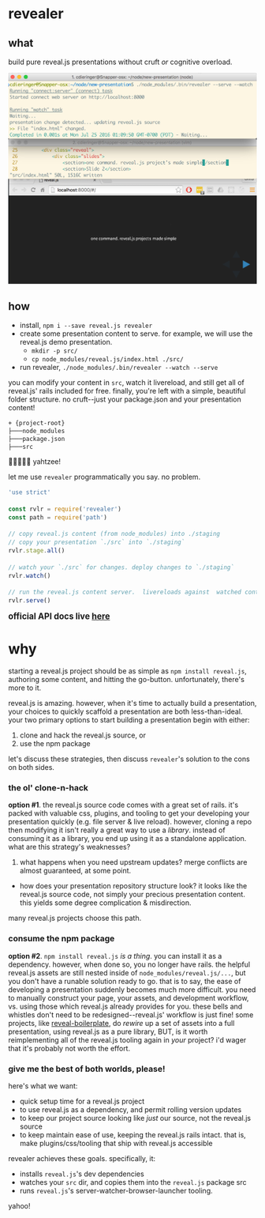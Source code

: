 # revealer

## what

build pure reveal.js presentations without cruft _or_ cognitive overload.

![](./img/revealer.png)

## how

- install, `npm i --save reveal.js revealer`
- create some presentation content to serve. for example, we will use the reveal.js demo presentation.
  - `mkdir -p src/`
  - `cp node_modules/reveal.js/index.html ./src/`
- run revealer, `./node_modules/.bin/revealer --watch --serve`

you can modify your content in `src`, watch it livereload, and still get all of reveal.js' rails included for free. finally, you're left with a simple, beautiful folder structure.  no cruft--just your package.json and your presentation content!

```
+ {project-root}
├───node_modules
├───package.json
├───src
```

:game_die::game_die::game_die::game_die::game_die: yahtzee!

let me use `revealer` programmatically you say.  no problem.

```js
'use strict'

const rvlr = require('revealer')
const path = require('path')

// copy reveal.js content (from node_modules) into ./staging
// copy your presentation `./src` into `./staging`
rvlr.stage.all()

// watch your `./src` for changes. deploy changes to `./staging`
rvlr.watch()

// run the reveal.js content server.  livereloads against  watched content
rvlr.serve()
```

<big>**official API docs live [here](https://cdaringe.github.io/revealer/)**</big>

# why

starting a reveal.js project should be as simple as `npm install reveal.js`, authoring some content, and hitting the go-button.  unfortunately, there's more to it.

reveal.js is amazing.  however, when it's time to actually build a presentation, your choices to quickly scaffold a presentation are both less-than-ideal.  your two primary options to start building a presentation begin with either:

1. clone and hack the reveal.js source, or
1. use the npm package

let's discuss these strategies, then discuss `revealer`'s solution to the cons on both sides.

### the ol' clone-n-hack

**option #1**.  the reveal.js source code comes with a great set of rails.  it's packed with valuable css, plugins, and tooling to get your developing your presentation quickly (e.g. file server & live reload).  however, cloning a repo then modifying it isn't really a great way to use a _library_.  instead of consuming it as a library, you end up using it as a standalone application.  what are this strategy's weaknesses?

1. what happens when you need upstream updates? merge conflicts are almost guaranteed, at some point.
- how does your presentation repository structure look? it looks like the reveal.js source code, not simply your precious presentation content.  this yields some degree complication & misdirection.

many reveal.js projects choose this path.

### consume the npm package

**option #2**. `npm install reveal.js` _is a thing_.  you can install it as a dependency.  however, when done so, you no longer have rails.  the helpful reveal.js assets are still nested inside of `node_modules/reveal.js/...`, but you don't have a runable solution ready to go.  that is to say, the ease of developing a presentation suddenly becomes much more difficult.  you need to manually construct your page, your assets, and development workflow, vs. using those which reveal.js already provides for you. these bells and whistles don't need to be redesigned--reveal.js' workflow is just fine!  some projects, like [reveal-boilerplate](https://github.com/Retozi/reveal-boilerplate), do _rewire_ up a set of assets into a full presentation, using reveal.js as a pure library, BUT, is it worth reimplementing all of the reveal.js tooling again in _your_ project?  i'd wager that it's probably not worth the effort.

### give me the best of both worlds, please!

here's what we want:
  - quick setup time for a reveal.js project
  - to use reveal.js as a dependency, and permit rolling version updates
  - to keep our project source looking like _just_ our source, not the reveal.js source
  - to keep maintain ease of use, keeping the reveal.js rails intact.  that is, make  plugins/css/tooling that ship with reveal.js accessible


revealer achieves these goals. specifically, it:

  - installs `reveal.js`'s dev dependencies
  - watches your `src` dir, and copies them into the `reveal.js` package src
  - runs `reveal.js`'s server-watcher-browser-launcher tooling.

yahoo!
